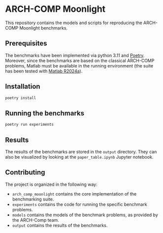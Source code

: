 # ARCH-COMP Moonlight

This repository contains the models and scripts for reproducing the ARCH-COMP Moonlight benchmarks.

## Prerequisites
The benchmarks have been implemented via python 3.11 and [Poetry](https://python-poetry.org/docs/#installation).
Moreover, since the benchmarks are based on the classical ARCH-COMP problems, Matlab must be available in the running environment (the suite has been tested with [Matlab R2024a](https://www.mathworks.com/help/install/ug/install-products-with-internet-connection.html)).


## Installation
```bash
poetry install
```

## Running the benchmarks
```bash
poetry run experiments
```

## Results
The results of the benchmarks are stored in the `output` directory. They can also be visualized by looking at the `paper_table.ipynb` Jupyter notebook.

## Contributing
The project is organized in the following way:
- `arch_comp_moonlight` contains the core implementation of the benchmarking suite.
- `experiments` contains the code for running the specific benchmark problems.
- `models` contains the models of the benchmark problems, as provided by the ARCH-Comp team.
- `output` contains the results of the benchmarks.